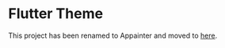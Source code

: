 # Flutter Theme

This project has been renamed to Appainter and moved to [here](https://github.com/zeshuaro/appainter).
